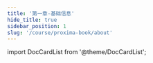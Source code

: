 ```yaml
---
title: '第一章-基础信息'
hide_title: true
sidebar_position: 1
slug: '/course/proxima-book/about'
---
```


import DocCardList from '@theme/DocCardList';

<DocCardList />










